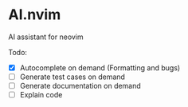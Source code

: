 # AI.nvim
AI assistant for neovim

Todo:
- [x] Autocomplete on demand (Formatting and bugs)
- [ ] Generate test cases on demand
- [ ] Generate documentation on demand
- [ ] Explain code
